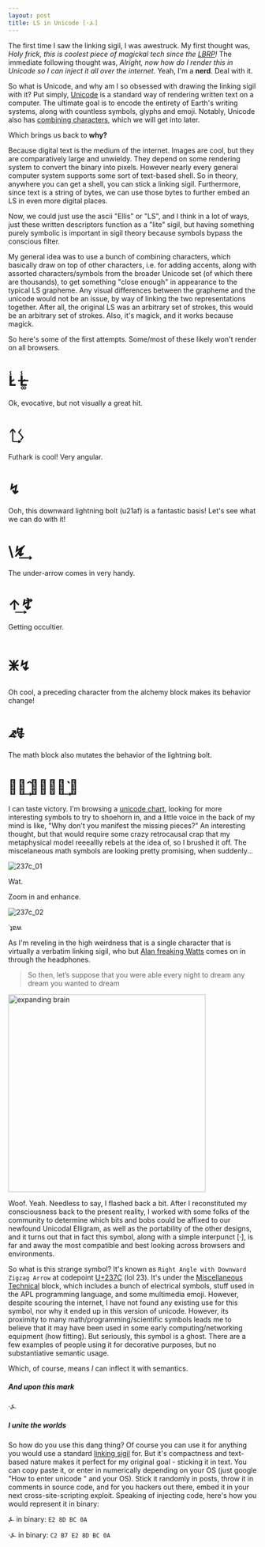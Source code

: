 ```yaml
---
layout: post
title: LS in Unicode [·⍼]
---
```


The first time I saw the linking sigil, I was awestruck. My first thought was, _Holy frick, this is coolest piece of magickal tech since the [LBRP](https://en.wikipedia.org/wiki/Lesser_banishing_ritual_of_the_pentagram)!_ The immediate following thought was, _Alright, now how do I render this in Unicode so I can inject it all over the internet._ Yeah, I'm a **nerd**. Deal with it. 

So what is Unicode, and why am I so obsessed with drawing the linking sigil with it? Put simply, [Unicode](https://en.wikipedia.org/wiki/Unicode) is a standard way of rendering written text on a computer. The ultimate goal is to encode the entirety of Earth's writing systems, along with countless symbols, glyphs and emoji. Notably, Unicode also has [combining characters](https://en.wikipedia.org/wiki/Combining_character), which we will get into later. 

Which brings us back to **why?**

Because digital text is the medium of the internet. Images are cool, but they are comparatively large and unwieldy. They depend on some rendering system to convert the binary into pixels. However nearly every general computer system supports some sort of text-based shell. So in theory, anywhere you can get a shell, you can stick a linking sigil. Furthermore, since text is a string of bytes, we can use those bytes to further embed an LS in even more digital places. 

Now, we could just use the ascii "Ellis" or "LS", and I think in a lot of ways, just these written descriptors function as a "lite" sigil, but having something purely symbolic is important in sigil theory because symbols bypass the conscious filter. 

My general idea was to use a bunch of combining characters, which basically draw on top of other characters, i.e. for adding accents, along with assorted characters/symbols from the broader Unicode set (of which there are thousands), to get something "close enough" in appearance to the typical LS grapheme. Any visual differences between the grapheme and the unicode would not be an issue, by way of linking the two representations together. After all, the original LS was an arbitrary set of strokes, this would be an arbitrary set of strokes. Also, it's magick, and it works because magick. 

So here's some of the first attempts. Some/most of these likely won't render on all browsers.  

# L̷̾   L̶̷͚̾

Ok, evocative, but not visually a great hit. 

# ᛏ͢ᛊ 

Futhark is cool! Very angular. 

# ↯

Ooh, this downward lightning bolt (u21af) is a fantastic basis! Let's see what we can do with it! 

# \↯̸͢ 

The under-arrow comes in very handy. 


# ↑͢↯⃗̀

Getting occultier. 

# 🜹↯

Oh cool, a preceding character from the alchemy block makes its behavior change! 

# ⦨↯⃒̶⃗ 

The math block also mutates the behavior of the lightning bolt. 

# ⭍⃒̂͢    🜹↯̶⃒̀͢ ⃗

I can taste victory. I'm browsing a [unicode chart](https://unicode-table.com/en), looking for more interesting symbols to try to shoehorn in, and a little voice in the back of my mind is like, "Why don't you manifest the missing pieces?" An interesting thought, but that would require some crazy retrocausal crap that my metaphysical model reeeallly rebels at the idea of, so I brushed it off. The miscelaneous math symbols are looking pretty promising, when suddenly...

![237c_01]()

Wat. 

Zoom in and enhance. 

![237c_02]()

˙ʇɐʍ

As I'm reveling in the high weirdness that is a single character that is virtually a verbatim linking sigil, who but [Alan freaking Watts](https://www.youtube.com/watch?v=9RMHHwJ9Eqk) comes on in through the headphones. 

>  So then, let’s suppose that you were able every night to dream any dream you wanted to dream

<img alt="expanding brain" src="https://i.kinja-img.com/gawker-media/image/upload/s--eiIVX4Oq--/c_fill,fl_progressive,g_center,h_900,q_80,w_1600/yccc3f4vcwsxyj6eydy2.jpg" width="400" />

Woof. Yeah. Needless to say, I flashed back a bit. After I reconstituted my consciousness back to the present reality, I worked with some folks of the community to determine which bits and bobs could be affixed to our newfound Unicodal Elligram, as well as the portability of the other designs, and it turns out that in fact this symbol, along with a simple interpunct [·], is far and away the most compatible and best looking across browsers and environments. 

So what is this strange symbol? It's known as `Right Angle with Downward Zigzag Arrow` at codepoint [U+237C](https://unicode-table.com/en/237C/) (lol 23). It's under the [Miscellaneous Technical](https://en.wikipedia.org/wiki/Miscellaneous_Technical) block, which includes a bunch of electrical symbols, stuff used in the APL programming language, and some multimedia emoji. However, despite scouring the internet, I have not found any existing use for this symbol, nor why it ended up in this version of unicode. However, its proximity to many math/programming/scientific symbols leads me to believe that it may have been used in some early computing/networking equipment (how fitting). But seriously, this symbol is a ghost. There are a few examples of people using it for decorative purposes, but no substantiative semantic usage. 

Which, of course, means _I_ can inflect it with semantics. 

##### And upon this mark

·⍼

##### I unite the worlds

So how do you use this dang thing? Of course you can use it for anything you would use a standard [linking sigil](https://www.youtube.com/watch?reload=9&v=A99sTPY5bK0) for. But it's compactness and text-based nature makes it perfect for my original goal - sticking it in text. You can copy paste it, or enter in numerically depending on your OS (just google "How to enter unicode " and your OS). Stick it randomly in posts, throw it in comments in source code, and for you hackers out there, embed it in your next cross-site-scripting exploit. Speaking of injecting code, here's how you would represent it in binary:

⍼ in binary: 
`E2 8D BC 0A`

·⍼ in binary:
`C2 B7 E2 8D BC 0A`



